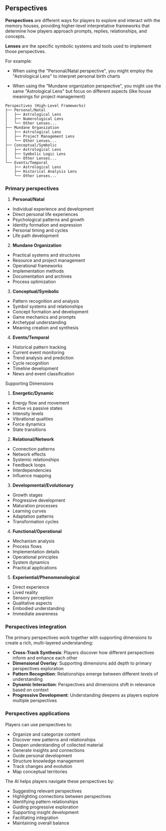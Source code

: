 ## Perspectives

**Perspectives** are different ways for players to explore and interact with the memory houses, providing higher-level interpretative frameworks that determine how players approach prompts, replies, relationships, and concepts. 

**Lenses** are the specific symbolic systems and tools used to implement those perspectives.

For example:

- When using the "Personal/Natal perspective", you might employ the "Astrological Lens" to interpret personal birth charts

- When using the "Mundane organization perspective", you might use the same "Astrological Lens" but focus on different aspects (like house meanings for project management)

```text
Perspectives (High-Level Frameworks)
├── Personal/Natal
│   ├── Astrological Lens
│   ├── Numerological Lens
│   └── Other Lenses...
├── Mundane Organization
│   ├── Astrological Lens
│   ├── Project Management Lens
│   └── Other Lenses...
├── Conceptual/Symbolic
│   ├── Astrological Lens
│   ├── Symbolic Logic Lens
│   └── Other Lenses...
└── Events/Temporal
    ├── Astrological Lens
    ├── Historical Analysis Lens
    └── Other Lenses...
```

### Primary perspectives

1. **Personal/Natal**

- Individual experience and development
- Direct personal life experiences
- Psychological patterns and growth
- Identity formation and expression
- Personal timing and cycles
- Life path development

2. **Mundane Organization**
   
- Practical systems and structures
- Resource and project management
- Operational frameworks
- Implementation methods
- Documentation and archives
- Process optimization

3. **Conceptual/Symbolic**

- Pattern recognition and analysis
- Symbol systems and relationships
- Concept formation and development
- Game mechanics and prompts
- Archetypal understanding
- Meaning creation and synthesis

4. **Events/Temporal**

- Historical pattern tracking
- Current event monitoring
- Trend analysis and prediction
- Cycle recognition
- Timeline development
- News and event classification

Supporting Dimensions

1. **Energetic/Dynamic**

- Energy flow and movement
- Active vs passive states
- Intensity levels
- Vibrational qualities
- Force dynamics
- State transitions

2. **Relational/Network**

- Connection patterns
- Network effects
- Systemic relationships
- Feedback loops
- Interdependencies
- Influence mapping

3. **Developmental/Evolutionary**

- Growth stages
- Progressive development
- Maturation processes
- Learning curves
- Adaptation patterns
- Transformation cycles

4. **Functional/Operational**

- Mechanism analysis
- Process flows
- Implementation details
- Operational principles
- System dynamics
- Practical applications

5. **Experiential/Phenomenological**

- Direct experience
- Lived reality
- Sensory perception
- Qualitative aspects
- Embodied understanding
- Immediate awareness

### Perspectives integration

The primary perspectives work together with supporting dimensions to create a rich, multi-layered understanding:

- **Cross-Track Synthesis**: Players discover how different perspectives inform and enhance each other
- **Dimensional Overlay**: Supporting dimensions add depth to primary perspectives exploration
- **Pattern Recognition**: Relationships emerge between different levels of understanding
- **Dynamic Interaction**: Perspectives and dimensions shift in relevance based on context
- **Progressive Development**: Understanding deepens as players explore multiple perspectives

### Perspectives applications

Players can use perspectives to:

- Organize and categorize content
- Discover new patterns and relationships
- Deepen understanding of collected material
- Generate insights and connections
- Guide personal development
- Structure knowledge management
- Track changes and evolution
- Map conceptual territories

The AI helps players navigate these perspectives by:

- Suggesting relevant perspectives
- Highlighting connections between perspectives
- Identifying pattern relationships
- Guiding progressive exploration
- Supporting insight development
- Facilitating integration
- Maintaining overall balance

